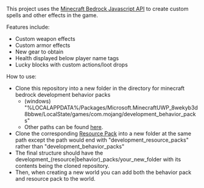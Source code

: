 This project uses the [Minecraft Bedrock Javascript API](https://learn.microsoft.com/en-us/minecraft/creator/scriptapi/?view=minecraft-bedrock-stable) to create custom spells
and other effects in the game.

Features include:
- Custom weapon effects
- Custom armor effects
- New gear to obtain
- Health displayed below player name tags
- Lucky blocks with custom actions/loot drops

How to use:
- Clone this repository into a new folder in the directory for minecraft bedrock development behavior packs
  * (windows) "%LOCALAPPDATA%/Packages/Microsoft.MinecraftUWP_8wekyb3d8bbwe/LocalState/games/com.mojang/development_behavior_packs"
  * Other paths can be found [here](https://wiki.bedrock.dev/guide/project-setup.html).
- Clone the corresponding [Resource Pack](https://github.com/tracevd/mc_ench_mod_rp) into a new folder at the same path except the path would end with "development_resource_packs" rather than "development_behavior_packs"
- The final structure should have the development_(resource|behavior)_packs/your_new_folder with its contents being the cloned repository.
- Then, when creating a new world you can add both the behavior pack and resource pack to the world.